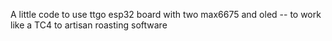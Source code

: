 A little code to use ttgo esp32 board with two max6675 and oled -- to work like a TC4 to artisan roasting software

